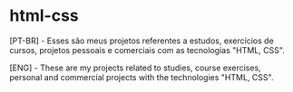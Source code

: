 # html-css
[PT-BR] - Esses são meus projetos referentes a estudos, exercícios de cursos, projetos pessoais e comerciais com as tecnologias "HTML, CSS".

[ENG] - These are my projects related to studies, course exercises, personal and commercial projects with the technologies "HTML, CSS".

